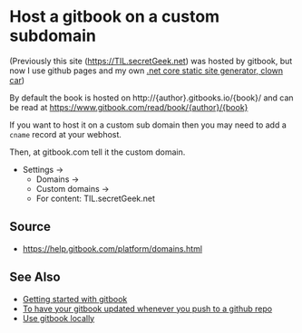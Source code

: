 ﻿# Host a gitbook on a custom subdomain

(Previously this site (<https://TIL.secretGeek.net>) was hosted by gitbook, but now I use github pages and my own [.net core static site generator, clown car](https://github.com/secretGeek/clowncar))

By default the book is hosted on http://{author}.gitbooks.io/{book}/
and can be read at https://www.gitbook.com/read/book/{author}/{book}

If you want to host it on a custom sub domain then you may need to add a `cname` record at your webhost.




Then, at gitbook.com tell it the custom domain.

 * Settings ->
   * Domains ->
    * Custom domains ->
     * For content: TIL.secretGeek.net

## Source

 * https://help.gitbook.com/platform/domains.html

## See Also

 * [Getting started with gitbook](getting_started_with_gitbook.md)
 * [To have your gitbook updated whenever you push to a github repo](web_hooks.md)
 * [Use gitbook locally](use_gitbook_locally.md)